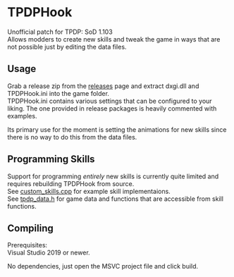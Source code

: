 # TPDPHook
Unofficial patch for TPDP: SoD 1.103  
Allows modders to create new skills and tweak the game in ways that are not possible just by editing the data files.

## Usage
Grab a release zip from the [releases](https://github.com/php42/TPDPHook/releases/latest) page and extract dxgi.dll and TPDPHook.ini into the game folder.  
TPDPHook.ini contains various settings that can be configured to your liking. The one provided in release packages
is heavily commented with examples.

Its primary use for the moment is setting the animations for new skills since there is no way to do this from the data files.

## Programming Skills
Support for programming *entirely* new skills is currently quite limited and requires rebuilding TPDPHook from source.  
See [custom_skills.cpp](https://github.com/php42/TPDPHook/blob/master/TPDPHook/tpdp/custom_skills.cpp) for example skill implementaions.  
See [tpdp_data.h](https://github.com/php42/TPDPHook/blob/master/TPDPHook/tpdp/tpdp_data.h) for game data and functions that are accessible from skill functions.

## Compiling
Prerequisites:  
Visual Studio 2019 or newer.

No dependencies, just open the MSVC project file and click build.
